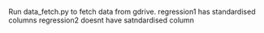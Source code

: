 Run data_fetch.py to fetch data from gdrive.
regression1 has standardised columns
regression2 doesnt have satndardised column
